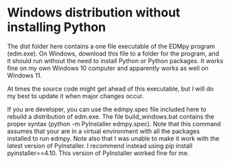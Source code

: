 # Windows distribution without installing Python

The dist folder here contains a one file executable of the EDMpy program (edm.exe).  On Windows, download this file to a folder for the program, and it should run without the need to install Python or Python packages.  It works fine on my own Windows 10 computer and apparently works as well on Windows 11.

At times the source code might get ahead of this executable, but I will do my best to update it when major changes occur.

If you are developer, you can use the edmpy.spec file included here to rebuild a distribution of edm.exe.  The file build_windows.bat contains the proper syntax (python -m PyInstaller edmpy.spec).  Note that this command assumes that your are in a virtual environment with all the packages installed to run edmpy.  Note also that I was unable to make it work with the latest version of PyInstaller.  I recommend instead using pip install pyinstaller==4.10.  This version of PyInstaller worked fine for me.